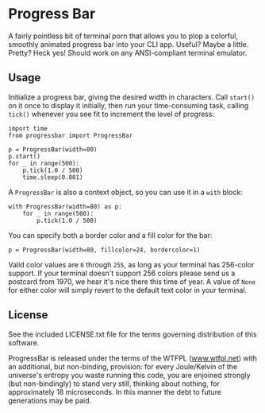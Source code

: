 Progress Bar
============

A fairly pointless bit of terminal porn that allows you to plop a colorful,
smoothly animated progress bar into your CLI app. Useful? Maybe a little.
Pretty? Heck yes! Should work on any ANSI-compliant terminal emulator.

Usage
-----

Initialize a progress bar, giving the desired width in characters. Call
`start()` on it once to display it initially, then run your time-consuming
task, calling `tick()` whenever you see fit to increment the level of
progress:

    import time
    from progressbar import ProgressBar

    p = ProgressBar(width=80)
    p.start()
    for _ in range(500):
        p.tick(1.0 / 500)
        time.sleep(0.001)

A `ProgressBar` is also a context object, so you can use it in a `with`
block:

    with ProgressBar(width=80) as p:
        for _ in range(500):
            p.tick(1.0 / 500)

You can specify both a border color and a fill color for the bar:

    p = ProgressBar(width=80, fillcolor=24, bordercolor=1)

Valid color values are `0` through `255`, as long as your terminal has
256-color support. If your terminal doesn't support 256 colors please send
us a postcard from 1970, we hear it's nice there this time of year.
A value of `None` for either color will simply revert to the default text
color in your terminal.

License
-------

See the included LICENSE.txt file for the terms governing distribution of
this software.

ProgressBar is released under the terms of the WTFPL (www.wtfpl.net) with
an additional, but non-binding, provision: for every Joule/Kelvin of the
universe's entropy you waste running this code, you are enjoined strongly
(but non-bindingly) to stand very still, thinking about nothing, for
approximately 18 microseconds. In this manner the debt to future generations
may be paid.
